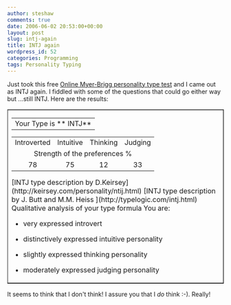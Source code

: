 ```yaml
---
author: steshaw
comments: true
date: 2006-06-02 20:53:00+00:00
layout: post
slug: intj-again
title: INTJ again
wordpress_id: 52
categories: Programming
tags: Personality Typing
---
```


Just took this free [Online Myer-Brigg personality type test](http://www.humanmetrics.com/cgi-win/JTypes2.asp) and I came out as INTJ again. I fiddled with some of the questions that could go either way but ...still INTJ. Here are the results:



<table style="margin-left:auto;margin-right:auto;" border="1" ><tbody ><tr >
<td ><table ><tbody ><tr align="center" >
<td >
Your Type is ** INTJ**
</td></tr></tbody></table><table cellpadding="3" cellspacing="0" border="0" width="50%" ><tbody ><tr align="center" >
<td >Introverted
</td>
<td >Intuitive
</td>
<td >Thinking
</td>
<td >
Judging
</td></tr><tr align="center" >

<td colspan="4" >Strength of the preferences %

</td>
</tr>
<tr align="center" >
<td >78
</td>
<td >75
</td>
<td >12
</td>
<td >33
</td></tr>
</tbody></table>
[INTJ type description by D.Keirsey](http://keirsey.com/personality/ntij.html)
[INTJ type description by J. Butt and M.M. Heiss ](http://typelogic.com/intj.html)
Qualitative analysis of your type formula
You are:

  * very expressed introvert

  * distinctively expressed intuitive personality

  * slightly expressed thinking personality

  * moderately expressed judging personality

</td></tr></tbody></table>



It seems to think that I don't think! I assure you that I *do* think :-). Really!
